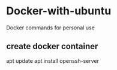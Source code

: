 # Docker-with-ubuntu
Docker commands for personal use

## create docker container 
apt update 
apt install openssh-server 
